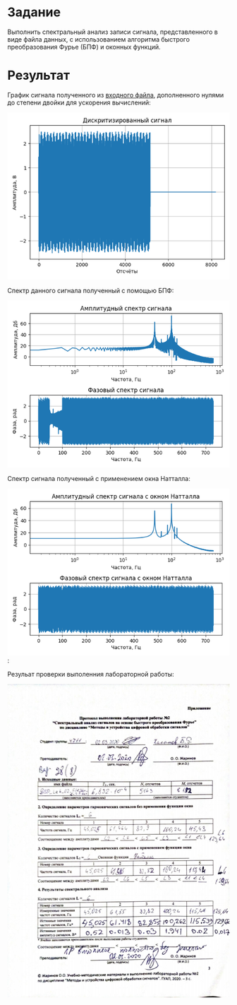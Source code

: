 # Задание 

Выполнить спектральный анализ записи сигнала, представленного в виде файла данных, с использованием алгоритма быстрого преобразования Фурье (БПФ) и оконных функций.

# Результат

График сигнала полученного из [входного файла](DSP_Lab_02_File_Var_8_28.dat), дополненного нулями до степени двойки для ускорения вычислений:

![Входной сигнал](<Входной сигнал.png>)

Спектр данного сигнала полученный с помощью БПФ:

![БПФ спектр](<БПФ спектр сигнала.png>)

Спектр сигнала полученный с применением окна Натталла:

![Спектр Натталла](<Оконная функция высокого разрешения.png>):

Резульат проверки выполенния лабораторной работы:

![Протокол](<Протокол выполнения лабороторной работы.png>)
